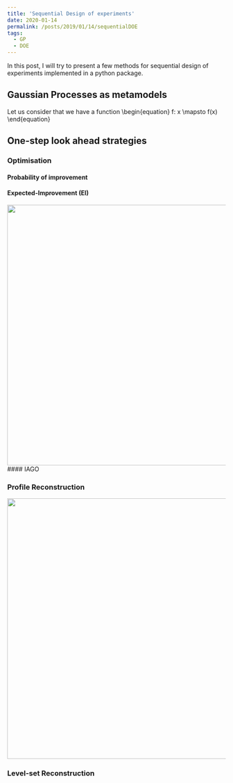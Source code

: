 ```yaml
---
title: 'Sequential Design of experiments'
date: 2020-01-14
permalink: /posts/2019/01/14/sequentialDOE
tags:
  - GP
  - DOE
---
```


In this post, I will try to present a few methods for sequential design of experiments implemented in a python package. 
## Gaussian Processes as metamodels
Let us consider that we have a function \begin{equation} f: x \mapsto f(x) \end{equation}
## One-step look ahead strategies

### Optimisation
#### Probability of improvement

#### Expected-Improvement (EI)
<img src="https://vtrappler.github.io/images/EI.gif" width="600" height="600" />
#### IAGO

### Profile Reconstruction
<img src="https://vtrappler.github.io/images/PEI.png" width="600" height="600" />

### Level-set Reconstruction
